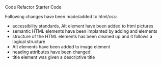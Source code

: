 Code Refactor Starter Code

Following changes have been made/added to html/css:

- accessibility standards, Alt element have been added to html pictures
- semantic HTML elements have been implanted by adding and elements
- structure of the HTML elements has been cleaned up and it follows a logical structure
- Alt elements have been added to image element
- heading attributes have been changed
- title element was given a descriptive title